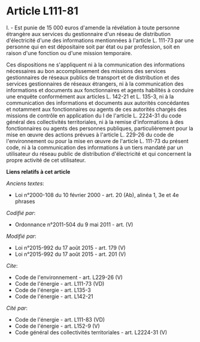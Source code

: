 # Article L111-81

I. - Est punie de 15 000 euros d'amende la révélation à toute personne étrangère aux services du gestionnaire d'un réseau de
distribution d'électricité d'une des informations mentionnées à l'article L. 111-73 par une personne qui en est dépositaire
soit par état ou par profession, soit en raison d'une fonction ou d'une mission temporaire. 

Ces dispositions ne s'appliquent ni à la communication des informations nécessaires au bon accomplissement des missions des
services gestionnaires de réseaux publics de transport et de distribution et des services gestionnaires de réseaux étrangers,
ni à la communication des informations et documents aux fonctionnaires et agents habilités à conduire une enquête
conformément aux articles L. 142-21 et L. 135-3, ni à la communication des informations et documents aux autorités
concédantes et notamment aux fonctionnaires ou agents de ces autorités chargés des missions de contrôle en application du I
de l'article L. 2224-31 du code général des collectivités territoriales, ni à la remise d'informations à des fonctionnaires
ou agents des personnes publiques, particulièrement pour la mise en œuvre des actions prévues à l'article L. 229-26 du code
de l'environnement ou pour la mise en œuvre de l'article L. 111-73 du présent code, ni à la communication des informations à
un tiers mandaté par un utilisateur du réseau public de distribution d'électricité et qui concernent la propre activité de
cet utilisateur.

**Liens relatifs à cet article**

_Anciens textes_:

  - Loi n°2000-108 du 10 février 2000 - art. 20 (Ab), alinéa 1, 3e et 4e phrases

_Codifié par_:

  - Ordonnance n°2011-504 du 9 mai 2011 - art. (V)

_Modifié par_:

  - Loi n°2015-992 du 17 août 2015 - art. 179 (V)
  - Loi n°2015-992 du 17 août 2015 - art. 201 (V)

_Cite_:

  - Code de l'environnement - art. L229-26 (V)
  - Code de l'énergie - art. L111-73 (VD)
  - Code de l'énergie - art. L135-3
  - Code de l'énergie - art. L142-21

_Cité par_:

  - Code de l'énergie - art. L111-83 (VD)
  - Code de l'énergie - art. L152-9 (V)
  - Code général des collectivités territoriales - art. L2224-31 (V)
